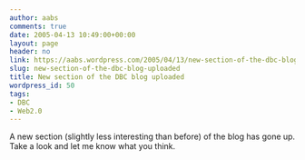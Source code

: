 ```yaml
---
author: aabs
comments: true
date: 2005-04-13 10:49:00+00:00
layout: page
header: no
link: https://aabs.wordpress.com/2005/04/13/new-section-of-the-dbc-blog-uploaded/
slug: new-section-of-the-dbc-blog-uploaded
title: New section of the DBC blog uploaded
wordpress_id: 50
tags:
- DBC
- Web2.0
---
```


A new section (slightly less interesting than before) of the blog has gone up. Take a look and let me know what you think.
